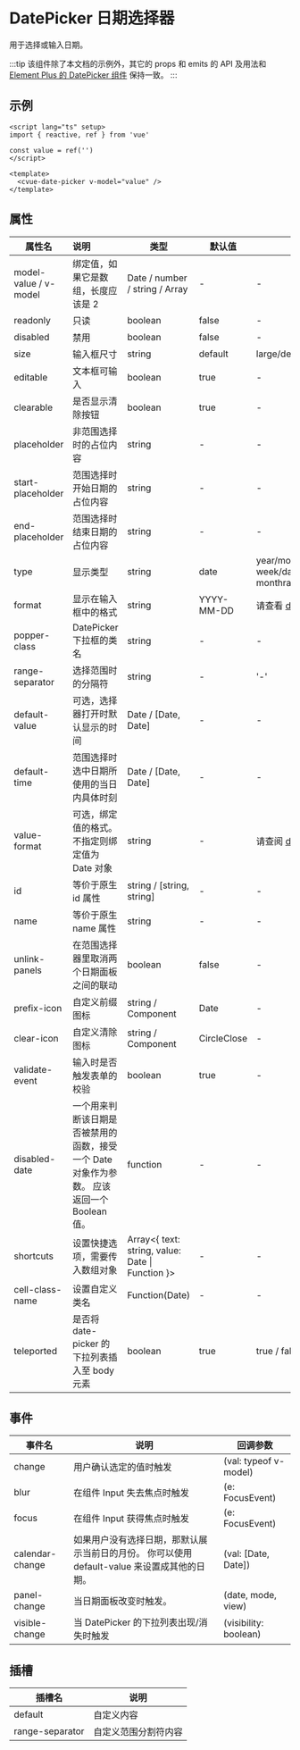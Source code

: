 # DatePicker 日期选择器

用于选择或输入日期。

:::tip
该组件除了本文档的示例外，其它的 props 和 emits 的 API 及用法和
[Element Plus 的 DatePicker 组件](https://element-plus.org/zh-CN/component/date-picker.html) 保持一致。
:::

## 示例

<date-picker/>

```vue
<script lang="ts" setup>
import { reactive, ref } from 'vue'

const value = ref('')
</script>

<template>
  <cvue-date-picker v-model="value" />
</template>
```

## 属性

| 属性名                | 说明                                                         | **类型**                                         | **默认值**  | **可选值**                                                   |
| --------------------- | :----------------------------------------------------------- | ------------------------------------------------ | ----------- | ------------------------------------------------------------ |
| model-value / v-model | 绑定值，如果它是数组，长度应该是 2                           | Date / number / string / Array                   | -           | -                                                            |
| readonly              | 只读                                                         | boolean                                          | false       | -                                                            |
| disabled              | 禁用                                                         | boolean                                          | false       | -                                                            |
| size                  | 输入框尺寸                                                   | string                                           | default     | large/default/small                                          |
| editable              | 文本框可输入                                                 | boolean                                          | true        | -                                                            |
| clearable             | 是否显示清除按钮                                             | boolean                                          | true        | -                                                            |
| placeholder           | 非范围选择时的占位内容                                       | string                                           | -           | -                                                            |
| start-placeholder     | 范围选择时开始日期的占位内容                                 | string                                           | -           | -                                                            |
| end-placeholder       | 范围选择时结束日期的占位内容                                 | string                                           | -           | -                                                            |
| type                  | 显示类型                                                     | string                                           | date        | year/month/date/dates/datetime/ week/datetimerange/daterange/ monthrange |
| format                | 显示在输入框中的格式                                         | string                                           | YYYY-MM-DD  | 请查看 [date formats](https://element-plus.org/en-US/component/date-picker.html#date-formats) |
| popper-class          | DatePicker 下拉框的类名                                      | string                                           | -           | -                                                            |
| range-separator       | 选择范围时的分隔符                                           | string                                           | -           | '-'                                                          |
| default-value         | 可选，选择器打开时默认显示的时间                             | Date / [Date, Date]                              | -           | -                                                            |
| default-time          | 范围选择时选中日期所使用的当日内具体时刻                     | Date / [Date, Date]                              | -           | -                                                            |
| value-format          | 可选，绑定值的格式。 不指定则绑定值为 Date 对象              | string                                           | -           | 请查阅 [date formats](https://element-plus.org/en-US/component/date-picker.html#date-formats) |
| id                    | 等价于原生 id 属性                                           | string / [string, string]                        | -           | -                                                            |
| name                  | 等价于原生 name   属性                                       | string                                           | -           | -                                                            |
| unlink-panels         | 在范围选择器里取消两个日期面板之间的联动                     | boolean                                          | false       | -                                                            |
| prefix-icon           | 自定义前缀图标                                               | string / Component                               | Date        | -                                                            |
| clear-icon            | 自定义清除图标                                               | string / Component                               | CircleClose | -                                                            |
| validate-event        | 输入时是否触发表单的校验                                     | boolean                                          | true        | -                                                            |
| disabled-date         | 一个用来判断该日期是否被禁用的函数，接受一个 Date 对象作为参数。 应该返回一个 Boolean 值。 | function                                         | -           | -                                                            |
| shortcuts             | 设置快捷选项，需要传入数组对象                               | Array<{ text: string, value: Date \| Function }> | -           | -                                                            |
| cell-class-name       | 设置自定义类名                                               | Function(Date)                                   | -           | -                                                            |
| teleported            | 是否将 date-picker 的下拉列表插入至 body 元素                | boolean                                          | true        | true / false                                                 |

## 事件

| **事件名**      | **说明**                                                     | **回调参数**          |
| --------------- | ------------------------------------------------------------ | --------------------- |
| change          | 用户确认选定的值时触发                                       | (val: typeof v-model) |
| blur            | 在组件 Input 失去焦点时触发                                  | (e: FocusEvent)       |
| focus           | 在组件 Input 获得焦点时触发                                  | (e: FocusEvent)       |
| calendar-change | 如果用户没有选择日期，那默认展示当前日的月份。 你可以使用 default-value 来设置成其他的日期。 | (val: [Date, Date])   |
| panel-change    | 当日期面板改变时触发。                                       | (date, mode, view)    |
| visible-change  | 当 DatePicker 的下拉列表出现/消失时触发                      | (visibility: boolean) |

## 插槽

| **插槽名**      | **说明**             |
| --------------- | -------------------- |
| default         | 自定义内容           |
| range-separator | 自定义范围分割符内容 |


